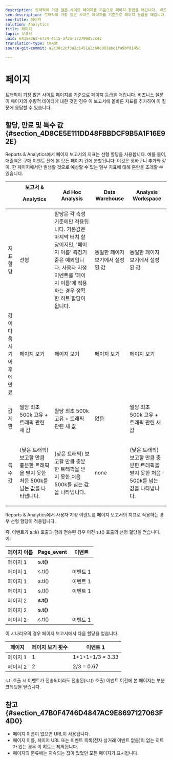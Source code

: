 ```yaml
---
description: 트래픽이 가장 많은 사이트 페이지를 기준으로 페이지 등급을 매깁니다. 비즈니스 질문이 페이지의 수량적 데이터에 대한 것인 경우 이 보고서에 올바른 지표를 추가하여 이 질문에 응답할 수 있습니다.
seo-description: 트래픽이 가장 많은 사이트 페이지를 기준으로 페이지 등급을 매깁니다. 비즈니스 질문이 페이지의 수량적 데이터에 대한 것인 경우 이 보고서에 올바른 지표를 추가하여 이 질문에 응답할 수 있습니다.
seo-title: 페이지
solution: Analytics
title: 페이지
topic: 보고서
uuid: 6435e262-e734-4c15-af5b-173799d5cc43
translation-type: tm+mt
source-git-commit: a2c38c2cf3a2c1451e2c60e003ebe1fa9bfd145d

---
```



# 페이지

트래픽이 가장 많은 사이트 페이지를 기준으로 페이지 등급을 매깁니다. 비즈니스 질문이 페이지의 수량적 데이터에 대한 것인 경우 이 보고서에 올바른 지표를 추가하여 이 질문에 응답할 수 있습니다.

## 할당, 만료 및 특수 값 {#section_4D8CE5E111DD48FBBDCF9B5A1F16E92E}

Reports &amp; Analytics에서 페이지 보고서의 지표는 선형 할당을 사용합니다. 예를 들어, 매출액은 구매 이벤트 전에 본 모든 페이지 간에 분할됩니다. 이것은 장바구니 추가와 같이, 한 페이지에서만 발생할 것으로 예상할 수 있는 일부 지표에 대해 혼란을 초래할 수 있습니다.

<table id="table_EC7423532C7E44DE97B7FC0321585A2B"> 
 <thead> 
  <tr> 
   <th colname="col1" class="entry"> </th> 
   <th colname="col2" class="entry">보고서 &amp; <p>Analytics </p> </th> 
   <th colname="col3" class="entry"> Ad Hoc Analysis </th> 
   <th colname="col4" class="entry"> Data Warehouse </th> 
   <th colname="col5" class="entry"> Analysis Workspace </th> 
  </tr>
 </thead>
 <tbody> 
  <tr> 
   <td colname="col1"> 지표 할당 </td> 
   <td colname="col2"> 선형 </td> 
   <td colname="col3"> 할당은 각 측정기준에만 적용됩니다. 기본값은 마지막 터치 할당이지만, '페이지 이름' 측정기준은 예외입니다. 사용자 지정 이벤트를 '페이지 이름'에 적용하는 경우 정확한 히트 할당이 됩니다. </td> 
   <td colname="col4"> <p>동일한 페이지 보기에서 설정된 값 </p> </td> 
   <td colname="col5"> <p>동일한 페이지 보기에서 설정된 값 </p> </td> 
  </tr> 
  <tr> 
   <td colname="col1"> 값이 다음 시기 이후에 만료 </td> 
   <td colname="col2"> 페이지 보기 </td> 
   <td colname="col3"> 페이지 보기 </td> 
   <td colname="col4"> 페이지 보기 </td> 
   <td colname="col5"> 페이지 보기 </td> 
  </tr> 
  <tr> 
   <td colname="col1"> 값 제한 </td> 
   <td colname="col2"> <p>월당 최초 500k 고유 + 트래픽 관련 새 값 </p> </td> 
   <td colname="col3"> <p>월당 최초 500k 고유 + 트래픽 관련 새 값 </p> </td> 
   <td colname="col4"> 없음 </td> 
   <td colname="col5"> <p>월당 최초 500k 고유 + 트래픽 관련 새 값 </p> </td> 
  </tr> 
  <tr> 
   <td colname="col1"> 특수 값 </td> 
   <td colname="col2"> <p>(낮은 트래픽) 보고할 만큼 충분한 트래픽을 받지 못한 처음 500k를 넘는 값을 나타냅니다. </p> </td> 
   <td colname="col3"> <p>(낮은 트래픽) 보고할 만큼 충분한 트래픽을 받지 못한 처음 500k를 넘는 값을 나타냅니다. </p> </td> 
   <td colname="col4"> none </td> 
   <td colname="col5"> <p>(낮은 트래픽) 보고할 만큼 충분한 트래픽을 받지 못한 처음 500k를 넘는 값을 나타냅니다. </p> </td> 
  </tr> 
 </tbody> 
</table>

Reports &amp; Analytics에서 사용자 지정 이벤트를 페이지 보고서의 지표로 적용하는 경우 선형 할당이 적용됩니다.

즉, 이벤트가 s.tl() 호출과 함께 전송된 경우 이전 s.t() 호출의 선형 할당을 얻습니다. 예:

| 페이지 이름 | Page_event | 이벤트 |
|---|---|---|
| 페이지 1 | **s.t()** |  |
| 페이지 1 | s.tl() | 이벤트 1 |
| 페이지 1 | s.tl() | 이벤트 1 |
| 페이지 1 | s.tl() | 이벤트 1 |
| 페이지 2 | **s.t()** |  |
| 페이지 2 | **s.t()** |  |
| 페이지 2 | s.tl() | 이벤트 1 |

이 시나리오의 경우 페이지 보고서에서 다음 할당을 얻습니다.

| 페이지 | 페이지 보기 횟수 | 이벤트 1 |
|---|---|---|
| 페이지 1 | 1 | 1+1+1+1/3 = 3.33 |
| 페이지 2 | 2 | 2/3 = 0.67 |

s.tl 호출 시 이벤트가 전송되더라도 전송된(s.t() 호출) 이벤트 이전에 본 페이지는 부분 크레딧을 얻습니다.

## 참고 {#section_47B0F4746D4847AC9E8697127063F4D0}

* 페이지 이름이 없으면 URL이 사용됩니다.
* 페이지 이름, 페이지 URL 또는 이벤트 목록(전자 상거래 이벤트 없음)이 없는 히트가 있는 경우 이 히트는 제외됩니다.
* 페이지의 분류에는 지속되는 값이 있었던 모든 페이지가 표시됩니다.

